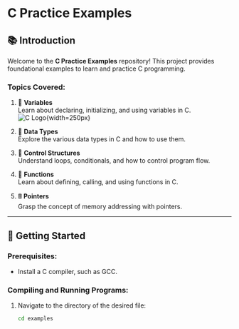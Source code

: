 # C Practice Examples  

## 📚 Introduction  

Welcome to the **C Practice Examples** repository! This project provides foundational examples to learn and practice C programming.  

### Topics Covered:  
1. 📌 **Variables**  
   Learn about declaring, initializing, and using variables in C.  
   ![C Logo](https://cdn.jsdelivr.net/gh/devicons/devicon@latest/icons/c/c-original.svg){width=250px}  

2. 🧮 **Data Types**  
   Explore the various data types in C and how to use them.  

3. 🔁 **Control Structures**  
   Understand loops, conditionals, and how to control program flow.  

4. 📂 **Functions**  
   Learn about defining, calling, and using functions in C.  

5. 🖩 **Pointers**  
   Grasp the concept of memory addressing with pointers.  

---

## 🚀 Getting Started  

### Prerequisites:  
- Install a C compiler, such as GCC.  

### Compiling and Running Programs:  
1. Navigate to the directory of the desired file:  
   ```bash  
   cd examples  
